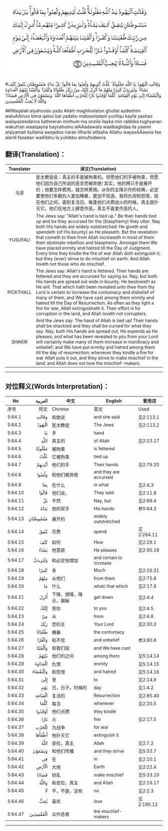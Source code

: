 ![005:064](images/005_064.gif)

#وَقَالَتِ الْيَهُودُ يَدُ اللَّهِ مَغْلُولَةٌ ۚ غُلَّتْ أَيْدِيهِمْ وَلُعِنُوا بِمَا قَالُوا ۘ بَلْ يَدَاهُ مَبْسُوطَتَانِ يُنْفِقُ كَيْفَ يَشَاءُ ۚ وَلَيَزِيدَنَّ كَثِيرًا مِنْهُمْ مَا أُنْزِلَ إِلَيْكَ مِنْ رَبِّكَ طُغْيَانًا وَكُفْرًا ۚ وَأَلْقَيْنَا بَيْنَهُمُ الْعَدَاوَةَ وَالْبَغْضَاءَ إِلَىٰ يَوْمِ الْقِيَامَةِ ۚ كُلَّمَا أَوْقَدُوا نَارًا لِلْحَرْبِ أَطْفَأَهَا اللَّهُ ۚ وَيَسْعَوْنَ فِي الْأَرْضِ فَسَادًا ۚ وَاللَّهُ لَا يُحِبُّ الْمُفْسِدِينَ 

##Waqalati alyahoodu yadu Allahi maghloolatun ghullat aydeehim waluAAinoo bima qaloo bal yadahu mabsootatani yunfiqu kayfa yashao walayazeedanna katheeran minhum ma onzila ilayka min rabbika tughyanan wakufran waalqayna baynahumu alAAadawata waalbaghdaa ila yawmi alqiyamati kullama awqadoo naran lilharbi atfaaha Allahu wayasAAawna fee alardi fasadan waAllahu la yuhibbu almufsideena 

## 翻译(Translation)：

| Translator | 译文(Translation)                                            |
| :--------: | ------------------------------------------------------------ |
|    马坚    | 犹太教徒说：真主的手是被拘束的。但愿他们的手被拘束，但愿他们因为自己所说的恶言而被弃绝! 其实，他的两只手是展开的；他要怎样费用，就怎样费用。从你的主降示你的经典，必定要使他们多数的人更加横暴，更加不信道。我将仇视和怨恨，投在他们之间，直到复活日。每逢他们点燃战火的时候，真主就扑灭它。他们在地方上肆意作恶。真主不喜爱作恶的人。 |
|  YUSUFALI  | The Jews say: "Allah's hand is tied up." Be their hands tied up and be they accursed for the (blasphemy) they utter. Nay both His hands are widely outstretched: He giveth and spendeth (of His bounty) as He pleaseth. But the revelation that cometh to thee from Allah increaseth in most of them their obstinate rebellion and blasphemy. Amongst them We have placed enmity and hatred till the Day of Judgment. Every time they kindle the fire of war Allah doth extinguish it; but they (ever) strive to do mischief on earth. And Allah loveth not those who do mischief. |
| PICKTHALL  | The Jews say: Allah's hand is fettered. Their hands are fettered and they are accursed for saying so. Nay, but both His hands are spread out wide in bounty. He bestoweth as He will. That which hath been revealed unto thee from thy Lord is certain to increase the contumacy and disbelief of many of them, and We have cast among them enmity and hatred till the Day of Resurrection. As often as they light a fire for war, Allah extinguisheth it. Their effort is for corruption in the land, and Allah loveth not corrupters. |
|   SHAKIR   | And the Jews say: The hand of Allah is tied up! Their hands shall be shackled and they shall be cursed for what they say. Nay, both His hands are spread out, He expends as He pleases; and what has been revealed to you from your Lord will certainly make many of them increase in inordinacy and unbelief; and We have put enmity and hatred among them till the day of resurrection; whenever they kindle a fire for war Allah puts it out, and they strive to make mischief in the land; and Allah does not love the mischief-makers. |

---

## 对位释义(Words Interpretation)：

| No   | العربية | 中文    | English | 曾用词 |
| ---- | ------: | ------- | ------- | ------ |
| 序号 |    阿文 | Chinese | 英文    | Used   |
| 5:64.1  | وَقَالَتِ    | 和她说                 | and she said            | 见2:113.1  |
| 5:64.2  | الْيَهُودُ   | 犹太教徒               | The Jews                | 见2:113.2  |
| 5:64.3  | يَدُ       | 手                     | hand                    |            |
| 5:64.4  | اللَّهِ     | 真主的                 | of Allah                | 见2:23.17  |
| 5:64.5  | مَغْلُولَةٌ   | 被拘束                 | is fettered             |            |
| 5:64.6  | غُلَّتْ      | 它被拘束               | tied up                 |            |
| 5:64.7  | أَيْدِيهِمْ   | 他们的手               | Their hands             | 见2:79.20  |
| 5:64.8  | وَلُعِنُوا   | 和他们被弃绝           | and they are accursed   |            |
| 5:64.9  | بِمَا      | 在什么                 | in what                 | 见2:4.3    |
| 5:64.10 | قَالُوا    | 他们说，               | They said               | 见2:11.8   |
| 5:64.11 | بَلْ       | 不然                   | Nay, but                | 见2:88.4   |
| 5:64.12 | يَدَاهُ     | 他的双手               | His hands               | 参5:64.3   |
| 5:64.13 | مَبْسُوطَتَانِ | 展开的                 | widely outstretched     |            |
| 5:64.14 | يُنْفِقُ     | 花费                   | spend                   | 见2:264.11 |
| 5:64.15 | كَيْفَ      | 如何                   | How                     | 见2:28.1   |
| 5:64.16 | يَشَاءُ     | 他意欲                 | He pleases              | 见2:90.18  |
| 5:64.17 | وَلَيَزِيدَنَّ  | 和必定他增加           | and certain to increase |            |
| 5:64.18 | كَثِيرًا    | 多                     | Much                    | 见2:26.31  |
| 5:64.19 | مِنْهُمْ     | 从他们                 | from them               | 见2:75.8   |
| 5:64.20 | مَا       | 什么                   | what/ that which        | 见2:17.8   |
| 5:64.21 | أُنْزِلَ     | 下降，颁降，降示，揭秘 | get down                | 见2:4.4    |
| 5:64.22 | إِلَيْكَ     | 至你                   | to you                  | 见2:4.5    |
| 5:64.23 | مِنْ       | 从                     | from                    | 见2:4.8    |
| 5:64.24 | رَبِّكَ      | 您的主                 | Your Lord               | 见2:30.3   |
| 5:64.25 | طُغْيَانًا   | 横暴                   | the contumacy           |            |
| 5:64.26 | وَكُفْرًا    | 和不信                 | and unbelief            | 参3:90.8   |
| 5:64.27 | وَأَلْقَيْنَا  | 和我们投               | and We have cast        |            |
| 5:64.28 | بَيْنَهُمُ    | 他们的之间             | among them              | 见5:14.14  |
| 5:64.29 | الْعَدَاوَةَ  | 仇恨                   | enmity                  | 见5:14.15  |
| 5:64.30 | وَالْبَغْضَاءَ | 和怨恨                 | and hatred              | 见5:14.16  |
| 5:64.31 | إِلَىٰ      | 至                     | to                      | 见2:14.9   |
| 5:64.32 | يَوْمِ      | 日，日子，时候的       | day                     | 见1:4.2    |
| 5:64.33 | الْقِيَامَةِ  | 复活的                 | Resurrection            | 见2:85.40  |
| 5:64.34 | كُلَّمَا     | 每当                   | whenever                | 见2:20.5   |
| 5:64.35 | أَوْقَدُوا   | 他们点燃               | they kindle             |            |
| 5:64.36 | نَارًا     | 火                     | fire                    | 见2:17.5   |
| 5:64.37 | لِلْحَرْبِ    | 为战争                 | for war                 |            |
| 5:64.38 | أَطْفَأَهَا   | 他扑灭它               | extinguish it           |            |
| 5:64.39 | اللَّهُ     | 安拉，真主             | Allah                   | 见2:7.2    |
| 5:64.40 | وَيَسْعَوْنَ   | 和他们传播             | and they strive         | 见5:33.7   |
| 5:64.41 | فِي       | 在                     | in                      | 见2:10.1   |
| 5:64.42 | الْأَرْضِ    | 大地                   | Earth                   | 见2:22.4   |
| 5:64.43 | فَسَادًا    | 纷乱                   | make mischief           | 见5:33.10  |
| 5:64.44 | وَاللَّهُ    | 和安拉，真主           | and Allah               | 见2:19.17  |
| 5:64.45 | لَا       | 不，不是，没有         | no                      | 见2:2.3    |
| 5:64.46 | يُحِبُّ      | 喜欢                   | love                    | 见2:190.12 |
| 5:64.47 | الْمُفْسِدِينَ | 众作恶者               | the mischief-makers     |            |

---

